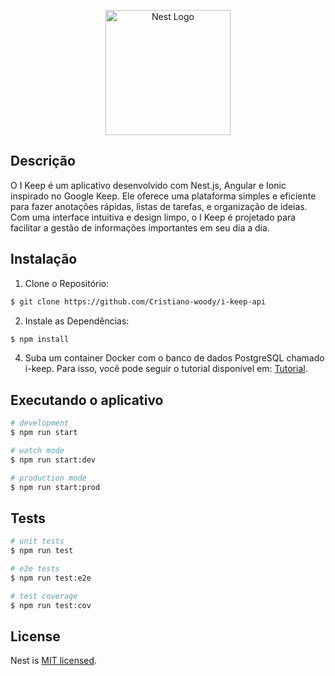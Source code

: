<p align="center">
  <a href="http://nestjs.com/" target="blank"><img src="https://nestjs.com/img/logo-small.svg" width="200" alt="Nest Logo" /></a>
</p>

## Descrição

O I Keep é um aplicativo desenvolvido com Nest.js, Angular e Ionic inspirado no Google Keep. Ele oferece uma plataforma simples e eficiente para fazer anotações rápidas, listas de tarefas, e organização de ideias. Com uma interface intuitiva e design limpo, o I Keep é projetado para facilitar a gestão de informações importantes em seu dia a dia.

## Instalação

1. Clone o Repositório:
   
```bash
$ git clone https://github.com/Cristiano-woody/i-keep-api
```
2. Instale as Dependências:

```bash
$ npm install
```
  
4. Suba um container Docker com o banco de dados PostgreSQL chamado i-keep. Para isso, você pode seguir o tutorial disponível em: [Tutorial](https://felixgilioli.medium.com/como-rodar-um-banco-de-dados-postgres-com-docker-6aecf67995e1).

## Executando o aplicativo

```bash
# development
$ npm run start

# watch mode
$ npm run start:dev

# production mode
$ npm run start:prod
```

## Tests

```bash
# unit tests
$ npm run test

# e2e tests
$ npm run test:e2e

# test coverage
$ npm run test:cov
```

## License

Nest is [MIT licensed](LICENSE).

